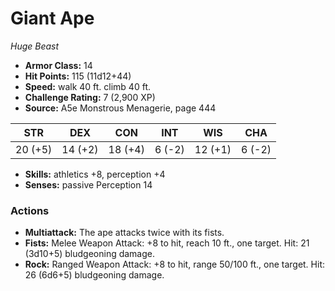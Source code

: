 # Giant Ape

*Huge* *Beast*

- **Armor Class:** 14
- **Hit Points:** 115 (11d12+44)
- **Speed:** walk 40 ft. climb 40 ft.
- **Challenge Rating:** 7 (2,900 XP)
- **Source:** A5e Monstrous Menagerie, page 444

| STR | DEX | CON | INT | WIS | CHA |
| --- | --- | --- | --- | --- | --- |
| 20 (+5) | 14 (+2) | 18 (+4) | 6 (-2) | 12 (+1) | 6 (-2) |

- **Skills:** athletics +8, perception +4
- **Senses:** passive Perception 14

### Actions

- **Multiattack:** The ape attacks twice with its fists.
- **Fists:** Melee Weapon Attack: +8 to hit, reach 10 ft., one target. Hit: 21 (3d10+5) bludgeoning damage.
- **Rock:** Ranged Weapon Attack: +8 to hit, range 50/100 ft., one target. Hit: 26 (6d6+5) bludgeoning damage.



